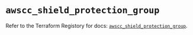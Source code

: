 # `awscc_shield_protection_group`

Refer to the Terraform Registory for docs: [`awscc_shield_protection_group`](https://registry.terraform.io/providers/hashicorp/awscc/0.70.0/docs/resources/shield_protection_group).
